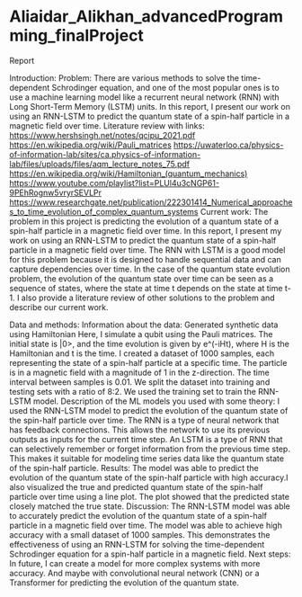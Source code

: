 # Aliaidar_Alikhan_advancedProgramming_finalProject

Report

Introduction:
    Problem:
        There are various methods to solve the time-dependent Schrodinger equation, and one of the most popular ones is to use a machine learning model like a recurrent neural network (RNN) with Long Short-Term Memory (LSTM) units. In this report, I present our work on using an RNN-LSTM to predict the quantum state of a spin-half particle in a magnetic field over time.
    Literature review with links:
        https://www.hershsingh.net/notes/qcipu_2021.pdf
        https://en.wikipedia.org/wiki/Pauli_matrices
        https://uwaterloo.ca/physics-of-information-lab/sites/ca.physics-of-information-lab/files/uploads/files/aqm_lecture_notes_75.pdf
        https://en.wikipedia.org/wiki/Hamiltonian_(quantum_mechanics)
        https://www.youtube.com/playlist?list=PLUl4u3cNGP61-9PEhRognw5vryrSEVLPr https://www.researchgate.net/publication/222301414_Numerical_approaches_to_time_evolution_of_complex_quantum_systems
    Current work:
        The problem in this project is predicting the evolution of a quantum state of a spin-half particle in a                                                                         magnetic field over time. In this report, I present my work on using an RNN-LSTM to predict the quantum state of a spin-half particle in a magnetic field over time. The RNN with LSTM is a good model for this problem because it is designed to handle sequential data and can capture dependencies over time. In the case of the quantum state evolution problem, the evolution of the quantum state over time can be seen as a sequence of states, where the state at time t depends on the state at time t-1. I also provide a literature review of other solutions to the problem and describe our current work.

Data and methods:
    Information about the data:
        Generated synthetic data using Hamiltonian Here, I simulate a qubit using the Pauli matrices. The initial state is |0>, and the time evolution is given by e^(-iHt), where H is the Hamiltonian and t is the time. I created a dataset of 1000 samples, each representing the state of a spin-half particle at a specific time. The particle is in a magnetic field with a magnitude of 1 in the z-direction. The time interval between samples is 0.01. We split the dataset into training and testing sets with a ratio of 8:2. We used the training set to train the RNN-LSTM model.
    Description of the ML models you used with some theory: 
        I used the RNN-LSTM model to predict the evolution of the quantum state of the spin-half particle over time. The RNN is a type of neural network that has feedback connections. This allows the network to use its previous outputs as inputs for the current time step. An LSTM is a type of RNN that can selectively remember or forget information from the previous time step. This makes it suitable for modeling time series data like the quantum state of the spin-half particle.
    Results:
        The model was able to predict the evolution of the quantum state of the spin-half particle with high accuracy.I also visualized the true and predicted quantum state of the spin-half particle over time using a line plot. The plot showed that the predicted state closely matched the true state.
    Discussion:
        The RNN-LSTM model was able to accurately predict the evolution of the quantum state of a spin-half particle in a magnetic field over time. The model was able to achieve high accuracy with a small dataset of 1000 samples. This demonstrates the effectiveness of using an RNN-LSTM for solving the time-dependent Schrodinger equation for a spin-half particle in a magnetic field.
    Next steps:
        In future, I can create a model for more complex systems with more accuracy. And maybe with convolutional neural network (CNN) or a Transformer for predicting the evolution of the quantum state.
